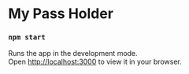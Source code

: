 # My Pass Holder

### `npm start`

Runs the app in the development mode.\
Open [http://localhost:3000](http://localhost:3000) to view it in your browser.

